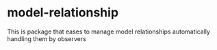 # model-relationship
This is package that eases to manage model relationships automatically handling them by observers
